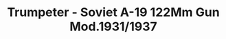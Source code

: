 ---
layout: product
title: "Trumpeter - Soviet A-19 122Mm Gun Mod.1931/1937"
price: "4500" 
desc: "N/A"
img_path: "/assets/img/TRU02325.jpg"
brand: "N/A"
available: false
special_offer: false
new: false
soon: false
cat: "010000"
subcat: "013400"
subsubcat: "0N/A"
sifra: "TRU02325"
popular: true
---